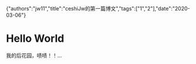 {"authors":"jw11","title":"ceshiJw的第一篇博文","tags":["1","2"],"date":"2020-03-06"}
# Hello World

我的后花园，啧啧！！...
